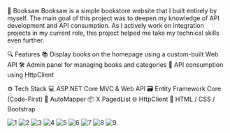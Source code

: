 📘 Booksaw
Booksaw is a simple bookstore website that I built entirely by myself.
The main goal of this project was to deepen my knowledge of API development and API consumption.
As I actively work on integration projects in my current role, this project helped me take my technical skills even further.

🔍 Features
📚 Display books on the homepage using a custom-built Web API
🛠️ Admin panel for managing books and categories
🔁 API consumption using HttpClient

⚙️ Tech Stack
💻 ASP.NET Core MVC & Web API
🗃️ Entity Framework Core (Code-First)
🔁 AutoMapper
📦 X.PagedList
🌐 HttpClient
🎨 HTML / CSS / Bootstrap

![1](https://github.com/user-attachments/assets/4a90aff6-30ed-412b-8fef-084bd6afb835)
![2](https://github.com/user-attachments/assets/a90cf7f7-5526-428f-bc75-58690d605c2f)
![3](https://github.com/user-attachments/assets/1d9cfa61-17e6-4af5-b7a9-510fcf61f3c4)
![4](https://github.com/user-attachments/assets/1f3fcc09-3bd8-4e36-b68c-9581e0f22408)
![5](https://github.com/user-attachments/assets/42474f8f-0a24-465f-a6b4-c957138ace29)
![6](https://github.com/user-attachments/assets/c38a07e9-9293-4a50-8381-f357070d7072)
![7](https://github.com/user-attachments/assets/838c6a03-af1c-454d-926c-222b7acad025)
![8](https://github.com/user-attachments/assets/6cf94676-a68c-46bf-8315-000d83313a0f)
![9](https://github.com/user-attachments/assets/e21ec057-187b-47c1-8431-75b384317186)
